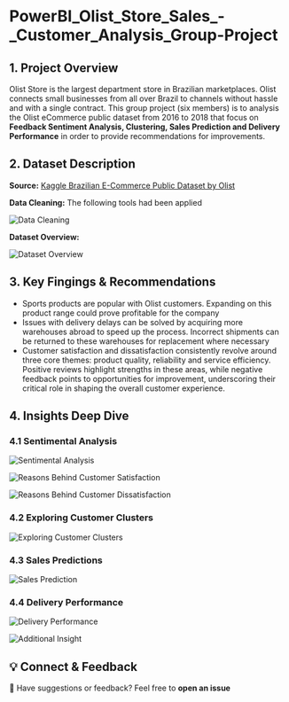 # PowerBI_Olist_Store_Sales_-_Customer_Analysis_Group-Project

## **1. Project Overview** 
Olist Store is the largest department store in Brazilian marketplaces. Olist connects small businesses from all over Brazil to channels without hassle and with a single contract. This group project (six members) is to analysis the Olist eCommerce public dataset from 2016 to 2018 that focus on **Feedback Sentiment Analysis, Clustering, Sales Prediction and Delivery Performance** in order to provide recommendations for improvements.   

## **2. Dataset Description**
**Source:** [Kaggle Brazilian E-Commerce Public Dataset by Olist](https://www.kaggle.com/datasets/olistbr/brazilian-ecommerce)

**Data Cleaning:** The following tools had been applied

![Data Cleaning](https://github.com/MichellePuiKa/PowerBI_Olist_Store_Sales_-_Customer_Analysis_Group-Project/blob/main/Data%20Cleaning.PNG)


**Dataset Overview:**

![Dataset Overview](https://github.com/MichellePuiKa/PowerBI_Olist_Store_Sales_-_Customer_Analysis_Group-Project/blob/main/Dataset%20Overview.PNG)


## **3. Key Fingings & Recommendations**
- Sports products are popular with Olist customers.  Expanding on this product range could prove profitable for the company
- Issues with delivery delays can be solved by acquiring more warehouses abroad to speed up the process.  Incorrect shipments can be returned to these warehouses for replacement where necessary
- Customer satisfaction and dissatisfaction consistently revolve around three core themes: product quality, reliability and service efficiency.  Positive reviews highlight strengths in these areas, while negative feedback points to opportunities for improvement, underscoring their critical role in shaping the overall customer experience.


## **4. Insights Deep Dive**
### **4.1 Sentimental Analysis**
![Sentimental Analysis](https://github.com/MichellePuiKa/PowerBI_Olist_Store_Sales_-_Customer_Analysis_Group-Project/blob/main/Sentimental%20Analysis.PNG)

![Reasons Behind Customer Satisfaction](https://github.com/MichellePuiKa/PowerBI_Olist_Store_Sales_-_Customer_Analysis_Group-Project/blob/main/Reasons%20Behind%20Customer%20Satisfaction.PNG)

![Reasons Behind Customer Dissatisfaction](https://github.com/MichellePuiKa/PowerBI_Olist_Store_Sales_-_Customer_Analysis_Group-Project/blob/main/Reasons%20Behild%20Customer%20Dissatisfaction_Low%20Score.PNG)


### **4.2 Exploring Customer Clusters**
![Exploring Customer Clusters](https://github.com/MichellePuiKa/PowerBI_Olist_Store_Sales_-_Customer_Analysis_Group-Project/blob/main/Exploring%20Customer%20Clusters.PNG)


### **4.3 Sales Predictions**
![Sales Prediction](https://github.com/MichellePuiKa/PowerBI_Olist_Store_Sales_-_Customer_Analysis_Group-Project/blob/main/Sales%20Predictions.PNG)


### **4.4 Delivery Performance**
![Delivery Performance](https://github.com/MichellePuiKa/PowerBI_Olist_Store_Sales_-_Customer_Analysis_Group-Project/blob/main/Delivery%20Performance.PNG)


![Additional Insight](https://github.com/MichellePuiKa/PowerBI_Olist_Store_Sales_-_Customer_Analysis_Group-Project/blob/main/Delivery%20Performance_additional%20Insight.PNG)


## **💡 Connect & Feedback**
🔗 Have suggestions or feedback? Feel free to **open an issue** 
